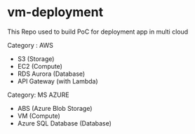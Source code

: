 # vm-deployment
This Repo used to build PoC for deployment app in multi cloud 

Category : AWS 

- S3 (Storage) 
- EC2 (Compute)
- RDS Aurora (Database)
- API Gateway (with Lambda)

Category: MS AZURE

- ABS (Azure Blob Storage)
- VM (Compute)
- Azure SQL Database (Database)
